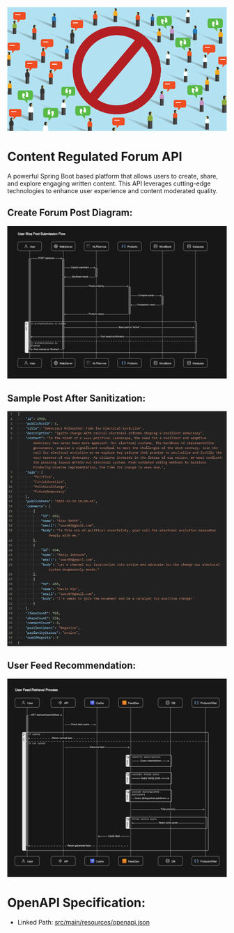 <img src="imgs/header2.png">

# Content Regulated Forum API

A powerful Spring Boot based platform that allows users to create, share, and explore engaging written content. This API leverages cutting-edge technologies to enhance user experience and content moderated quality.


## Create Forum Post Diagram:
<img src="imgs/POST_BlogPost_X6.JPG">
<br>

## Sample Post After Sanitization:
<img src="imgs/SamplePost.JPG">
<br>

## User Feed Recommendation:
<img src="imgs/GET_FEED_X5.JPG">


# OpenAPI Specification:
- Linked Path: [src/main/resources/openapi.json](src/main/resources/openapi.json)
